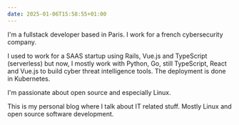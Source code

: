 ```yaml
---
date: 2025-01-06T15:58:55+01:00
---
```


I'm a fullstack developer based in Paris. I work for a french cybersecurity company.

I used to work for a SAAS startup using Rails, Vue.js and TypeScript (serverless) but now,
I mostly work with Python, Go, still TypeScript, React and Vue.js to build cyber threat intelligence tools.
The deployment is done in Kubernetes.

I'm passionate about open source and especially Linux.

This is my personal blog where I talk about IT related stuff. Mostly Linux and open source software development.
